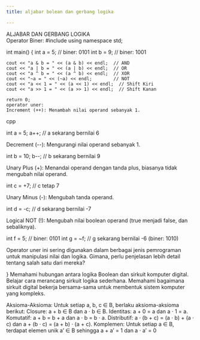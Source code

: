 ```yaml
---
title: aljabar bolean dan gerbang logika

---
```


ALJABAR DAN GERBANG LOGIKA  
Operator Biner:
#include <iostream>
using namespace std;

int main() {
    int a = 5;  // biner: 0101
    int b = 9;  // biner: 1001

    cout << "a & b = " << (a & b) << endl;  // AND
    cout << "a | b = " << (a | b) << endl;  // OR
    cout << "a ^ b = " << (a ^ b) << endl;  // XOR
    cout << "~a = " << (~a) << endl;        // NOT
    cout << "a << 1 = " << (a << 1) << endl;  // Shift Kiri
    cout << "a >> 1 = " << (a >> 1) << endl;  // Shift Kanan

    return 0;
    operator uner:
    Increment (++): Menambah nilai operand sebanyak 1.

cpp

int a = 5;
a++;  // a sekarang bernilai 6

 Decrement (--): Mengurangi nilai operand sebanyak 1.
    
int b = 10;
b--;  // b sekarang bernilai 9

 Unary Plus (+): Menandai operand dengan tanda plus, biasanya tidak mengubah nilai operand.
    
int c = +7;  // c tetap 7

Unary Minus (-): Mengubah tanda operand. 
    
int d = -c;  // d sekarang bernilai -7

Logical NOT (!): Mengubah nilai boolean operand (true menjadi false, dan sebaliknya).
    
int f = 5;  // biner: 0101
int g = ~f;  // g sekarang bernilai -6 (biner: 1010)

Operator uner ini sering digunakan dalam berbagai jenis pemrograman untuk manipulasi nilai dan logika. Gimana, perlu penjelasan lebih detail tentang salah satu dari mereka?
    
} 
    Memahami hubungan antara logika Boolean dan sirkuit komputer digital.
Belajar cara merancang sirkuit logika sederhana.
Memahami bagaimana sirkuit digital bekerja bersama-sama untuk membentuk sistem komputer yang kompleks.
    
Aksioma-Aksioma:
Untuk setiap a, b, c ∈ B, berlaku aksioma-aksioma berikut:
Closure: a + b ∈ B dan a ⋅ b ∈ B.
Identitas: a + 0 = a dan a ⋅ 1 = a.
Komutatif: a + b = b + a dan a ⋅ b = b ⋅ a.
Distributif: a ⋅ (b + c) = (a ⋅ b) + (a ⋅ c) dan a + (b ⋅ c) = (a + b) ⋅ (a + c).
Komplemen: Untuk setiap a ∈ B, terdapat elemen unik a’ ∈ B sehingga a + a’ = 1 dan a ⋅ a’ = 0

